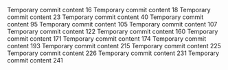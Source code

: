 Temporary commit content 16
Temporary commit content 18
Temporary commit content 23
Temporary commit content 40
Temporary commit content 95
Temporary commit content 105
Temporary commit content 107
Temporary commit content 122
Temporary commit content 160
Temporary commit content 171
Temporary commit content 174
Temporary commit content 193
Temporary commit content 215
Temporary commit content 225
Temporary commit content 226
Temporary commit content 231
Temporary commit content 241
